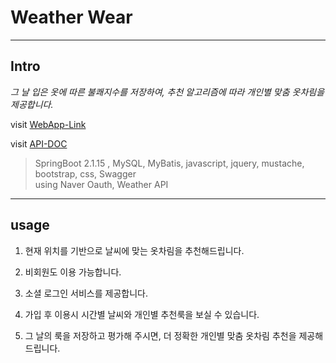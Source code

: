 # Weather Wear
----
## Intro
*그 날 입은 옷에 따른 불쾌지수를 저장하여, 추천 알고리즘에 따라 개인별 맞춤 옷차림을 제공합니다.*

visit [WebApp-Link](https://weatherwear.cf:80/)

visit [API-DOC](https://weatherwear.cf:80/swagger-ui.html)

> SpringBoot 2.1.15 , MySQL, MyBatis, javascript, jquery, mustache, bootstrap, css, Swagger  
  using Naver Oauth, Weather API

----
## usage
1. 현재 위치를 기반으로 날씨에 맞는 옷차림을 추천해드립니다. 

2. 비회원도 이용 가능합니다.       

3. 소셜 로그인 서비스를 제공합니다.  

4. 가입 후 이용시 시간별 날씨와 개인별 추천룩을 보실 수 있습니다.

4. 그 날의 룩을 저장하고 평가해 주시면, 더 정확한 개인별 맞춤 옷차림 추천을 제공해드립니다.
